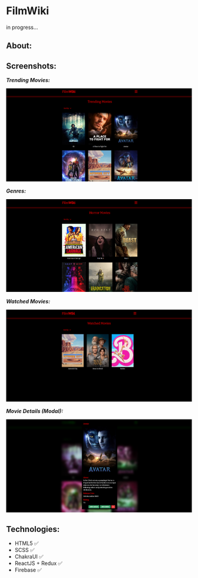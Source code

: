 # FilmWiki

in progress...

## About:

## Screenshots:
**_Trending Movies:_**

![](/screenshots/trending-movies.png)



**_Genres:_**

![](/screenshots/genre-search.png)



**_Watched Movies:_**

![](/screenshots/watched-movies.png)



**_Movie Details (Modal):_**

![](/screenshots/movie-details.png)

## Technologies:
- HTML5 :white_check_mark:
- SCSS :white_check_mark:
- ChakraUI :white_check_mark:
- ReactJS + Redux :white_check_mark:
- Firebase :white_check_mark:

